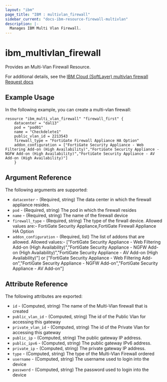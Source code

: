```yaml
---
layout: "ibm"
page_title: "IBM : multivlan_firewall"
sidebar_current: "docs-ibm-resource-firewall-multivlan"
description: |-
  Manages IBM Multi Vlan Firewall.
---
```


# ibm\_multivlan_firewall

Provides an Multi-Vlan Firewall Resource.

For additional details, see the [IBM Cloud (SoftLayer) multivlan firewall Request docs](https://softlayer.github.io/reference/datatypes/SoftLayer_Container_Product_Order_Network_Protection_Firewall_Dedicated/)

## Example Usage

In the following example, you can create a multi-vlan firewall:

```hcl
resource "ibm_multi_vlan_firewall" "firewall_first" {
	datacenter = "dal13"
	pod = "pod01"
	name = "Checkdelete1"
	public_vlan_id = 2213543
	firewall_type = "FortiGate Firewall Appliance HA Option"
	addon_configuration = ["FortiGate Security Appliance - Web Filtering Add-on (High Availability)","FortiGate Security Appliance - NGFW Add-on (High Availability)","FortiGate Security Appliance - AV Add-on (High Availability)"]
	}
```


## Argument Reference

The following arguments are supported:

* `datacenter` - (Required, string) The data center in which the firewall appliance resides.
* `pod` - (Required, string) The pod in which the firewall resides
* `name` - (Required, string) The name of the firewall device
* `firewall_type` - (Required, string) The type of the firwall device. Allowed values are:- FortiGate Security Appliance,FortiGate Firewall Appliance HA Option
* `addon_configuration` - (Required, list) The list of addons that are allowed. Allowed values:- ["FortiGate Security Appliance - Web Filtering Add-on (High Availability)","FortiGate Security Appliance - NGFW Add-on (High Availability)","FortiGate Security Appliance - AV Add-on (High Availability)"] or ["FortiGate Security Appliance - Web Filtering Add-on","FortiGate Security Appliance - NGFW Add-on","FortiGate Security Appliance - AV Add-on"]

## Attribute Reference

The following attributes are exported:

* `id` - (Computed, string) The name of the Multi-Vlan firewall that is created
* `public_vlan_id` - (Computed, string) The id of the Public Vlan for accessing this gateway
* `private_vlan_id` - (Computed, string) The id of the Private Vlan for accessing this gateway
* `public_ip` - (Computed, string) The public gateway IP address.
* `public_ipv6` - (Computed, string) The public gateway IPv6 address.
* `private_ip` - (Computed, string) The private gateway IP address.
* `type` - (Computed, string) The type of the Multi-Vlan Firewall ordered
* `username` - (Computed, string) The username used to login into the device
* `password` - (Computed, string) The password used to login into the device
